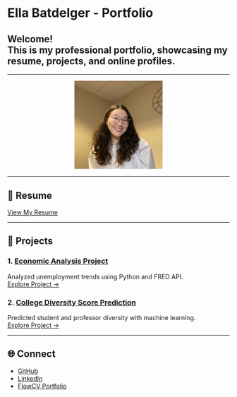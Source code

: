 # Ella Batdelger - Portfolio

**Welcome!**  
This is my professional portfolio, showcasing my resume, projects, and online profiles.
---
---
<div align="center">
    <img src="./Images/ProfilePic.jpeg" alt="Ella Batdelger" width="200" />
</div>

---

## 📄 Resume
[View My Resume](./resume.pdf)

---

## 💼 Projects
### 1. [Economic Analysis Project](./Economic%20Analysis%20Project/)
Analyzed unemployment trends using Python and FRED API.  
[Explore Project →](https://github.com/ellabatdelger/portfolio/tree/main/Economic%20Analysis%20Project)

### 2. [College Diversity Score Prediction](./College%20Diversity%20Score%20Prediction%20Project/README.md)
Predicted student and professor diversity with machine learning.  
[Explore Project →](./College%20Diversity%20Score%20Prediction%20Project)

---

## 🌐 Connect
- [GitHub](https://github.com/ellabatdelger)
- [LinkedIn](https://www.linkedin.com/in/ella-batdelger-796644167/)
- [FlowCV Portfolio](https://flowcv.me/ella-batdelger)
